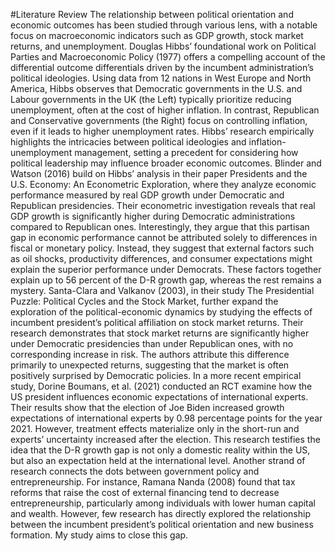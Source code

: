 #Literature Review
The relationship between political orientation and economic outcomes has been studied through various lens, with a notable focus on macroeconomic indicators such as GDP growth, stock market returns, and unemployment. Douglas Hibbs’ foundational work on Political Parties and Macroeconomic Policy (1977) offers a compelling account of the differential outcome differentials driven by the incumbent administration’s political ideologies. Using data from 12 nations in West Europe and North America, Hibbs observes that Democratic governments in the U.S. and Labour governments in the UK (the Left) typically prioritize reducing unemployment, often at the cost of higher inflation. In contrast, Republican and Conservative governments (the Right) focus on controlling inflation, even if it leads to higher unemployment rates. Hibbs’ research empirically highlights the intricacies between political ideologies and inflation-unemployment management, setting a precedent for considering how political leadership may influence broader economic outcomes. Blinder and Watson (2016) build on Hibbs’ analysis in their paper Presidents and the U.S. Economy: An Econometric Exploration, where they analyze economic performance measured by real GDP growth under Democratic and Republican presidencies. Their econometric investigation reveals that real GDP growth is significantly higher during Democratic administrations compared to Republican ones. Interestingly, they argue that this partisan gap in economic performance cannot be attributed solely to differences in fiscal or monetary policy. Instead, they suggest that external factors such as oil shocks, productivity differences, and consumer expectations might explain the superior performance under Democrats. These factors together explain up to 56 percent of the D-R growth gap, whereas the rest remains a mystery. Santa-Clara and Valkanov (2003), in their study The Presidential Puzzle: Political Cycles and the Stock Market, further expand the exploration of the political-economic dynamics by studying the effects of incumbent president’s political affiliation on stock market returns. Their research demonstrates that stock market returns are significantly higher under Democratic presidencies than under Republican ones, with no corresponding increase in risk. The authors attribute this difference primarily to unexpected returns, suggesting that the market is often positively surprised by Democratic policies. In a more recent empirical study, Dorine Boumans, et al. (2021) conducted an RCT examine how the US president influences economic expectations of international experts. Their results show that the election of Joe Biden increased growth expectations of international experts by 0.98 percentage points for the year 2021. However, treatment effects materialize only in the short-run and experts’ uncertainty increased after the election. This research testifies the idea that the D-R growth gap is not only a domestic reality within the US, but also an expectation held at the international level. Another strand of research connects the dots between government policy and entrepreneurship. For instance, Ramana Nanda (2008) found that tax reforms that raise the cost of external financing tend to decrease entrepreneurship, particularly among individuals with lower human capital and wealth. However, few research has directly explored the relationship between the incumbent president’s political orientation and new business formation. My study aims to close this gap.
